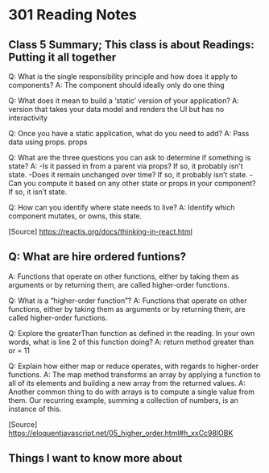 # 301 Reading Notes

## Class 5 Summary; This class is about Readings: Putting it all together

Q: What is the single responsibility principle and how does it apply to components?
A: The component should ideally only do one thing

Q: What does it mean to build a ‘static’ version of your application?
A: version that takes your data model and renders the UI but has no interactivity

Q: Once you have a static application, what do you need to add?
A: Pass data using props. props

Q: What are the three questions you can ask to determine if something is state?
A:
-Is it passed in from a parent via props? If so, it probably isn’t state.
-Does it remain unchanged over time? If so, it probably isn’t state.
-Can you compute it based on any other state or props in your component? If so, it isn’t state.

Q: How can you identify where state needs to live?
A: Identify which component mutates, or owns, this state.

[Source] <https://reactjs.org/docs/thinking-in-react.html>

## Q: What are hire ordered funtions?

A: Functions that operate on other functions, either by taking them as arguments or by returning them, are called higher-order functions.

Q: What is a “higher-order function”?
A: Functions that operate on other functions, either by taking them as arguments or by returning them, are called higher-order functions.

Q: Explore the greaterThan function as defined in the reading. In your own words, what is line 2 of this function doing?
A: return method greater than or = 11

Q: Explain how either map or reduce operates, with regards to higher-order functions.
A: The map method transforms an array by applying a function to all of its elements and building a new array from the returned values.
A: Another common thing to do with arrays is to compute a single value from them. Our recurring example, summing a collection of numbers, is an instance of this.

[Source] <https://eloquentjavascript.net/05_higher_order.html#h_xxCc98lOBK>

## Things I want to know more about
